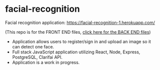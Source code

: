 # facial-recognition

Facial recognition application: https://facial-recognition-1.herokuapp.com/

(This repo is for the FRONT END files, [click here for the BACK END files](https://github.com/rbmanez/facial-recognition-api))

- Application allows users to register/sign in and upload an image so it can detect one face.
- Full stack JavaScript application utilizing React, Node, Express, PostgreSQL, Clarifai API.
- Application is a work in progress.
